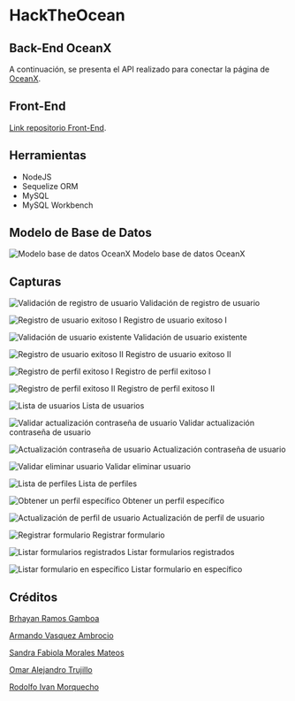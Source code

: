 # HackTheOcean

## Back-End OceanX

A continuación, se presenta el API realizado para conectar la página de [OceanX](https://armvasquez.github.io/HackTheOcean---OceanX/index.html).

## Front-End

[Link repositorio Front-End](https://github.com/RodolfoMorquecho/HackTheOcean).

## Herramientas

- NodeJS
- Sequelize ORM
- MySQL
- MySQL Workbench

## Modelo de Base de Datos

![Modelo base de datos OceanX](images/BD.png)
Modelo base de datos OceanX

## Capturas

![Validación de registro de usuario](images/Captura1.png)
Validación de registro de usuario

![Registro de usuario exitoso I](images/Captura2.png)
Registro de usuario exitoso I

![Validación de usuario existente](images/Captura3.png)
Validación de usuario existente

![Registro de usuario exitoso II](images/Captura4.png)
Registro de usuario exitoso II

![Registro de perfil exitoso I](images/Captura5.png)
Registro de perfil exitoso I

![Registro de perfil exitoso II](images/Captura6.png)
Registro de perfil exitoso II

![Lista de usuarios](images/Captura7.png)
Lista de usuarios

![Validar actualización contraseña de usuario](images/Captura8.png)
Validar actualización contraseña de usuario

![Actualización contraseña de usuario](images/Captura9.png)
Actualización contraseña de usuario

![Validar eliminar usuario](images/Captura10.png)
Validar eliminar usuario

![Lista de perfiles](images/Captura11.png)
Lista de perfiles

![Obtener un perfil específico](images/Captura12.png)
Obtener un perfil específico

![Actualización de perfil de usuario](images/Captura13.png)
Actualización de perfil de usuario

![Registrar formulario](images/Captura14.png)
Registrar formulario

![Listar formularios registrados](images/Captura15.png)
Listar formularios registrados

![Listar formulario en específico](images/Captura16.png)
Listar formulario en específico

## Créditos

[Brhayan Ramos Gamboa](https://github.com/BrhayanRamosG)

[Armando Vasquez Ambrocio](https://github.com/ArmVasquez)

[Sandra Fabiola Morales Mateos](https://github.com/FabiMateosCat)

[Omar Alejandro Trujillo](https://github.com/MazinoXX)

[Rodolfo Ivan Morquecho](https://github.com/RodolfoMorquecho)
